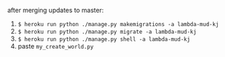 after merging updates to master:
1) `$ heroku run python ./manage.py makemigrations -a lambda-mud-kj`
2) `$ heroku run python ./manage.py migrate -a lambda-mud-kj`
3) `$ heroku run python ./manage.py shell -a lambda-mud-kj`
4) paste `my_create_world.py`